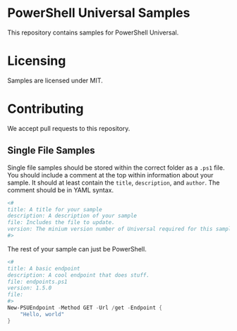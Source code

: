 # PowerShell Universal Samples

This repository contains samples for PowerShell Universal.

# Licensing

Samples are licensed under MIT. 

# Contributing

We accept pull requests to this repository. 

## Single File Samples

Single file samples should be stored within the correct folder as a `.ps1` file. You should include a comment at the top within information about your sample. It should at least contain the `title`, `description`, and `author`. The comment should be in YAML syntax. 

```powershell
<#
title: A title for your sample
description: A description of your sample
file: Includes the file to update. 
version: The minium version number of Universal required for this sample
#>
```

The rest of your sample can just be PowerShell. 

```powershell
<#
title: A basic endpoint
description: A cool endpoint that does stuff.
file: endpoints.ps1
version: 1.5.0
file: 
#>
New-PSUEndpoint -Method GET -Url /get -Endpoint {
    "Hello, world"
}
```